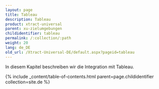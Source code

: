 ```yaml
---
layout: page
title: Tableau
description: Tableau
product: xtract-universal
parent: xu-zielumgebungen
childidentifier: tableau
permalink: /:collection/:path
weight: 20
lang: de_DE
old_url: /Xtract-Universal-DE/default.aspx?pageid=tableau
---
```


In diesem Kapitel beschreiben wir die Integration mit Tableau. 


{% include _content/table-of-contents.html parent=page.childidentifier collection=site.de %}